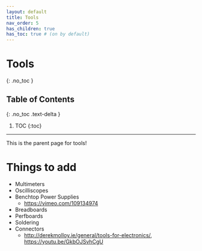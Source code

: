 ```yaml
---
layout: default
title: Tools
nav_order: 5
has_children: true
has_toc: true # (on by default)
---
```

# Tools
{: .no_toc }

## Table of Contents
{: .no_toc .text-delta }

1. TOC
{:toc}
---
This is the parent page for tools!

# Things to add
- Multimeters
- Oscilliscopes
- Benchtop Power Supplies
  - https://vimeo.com/109134974
- Breadboards
- Perfboards
- Soldering
- Connectors
  - http://derekmolloy.ie/general/tools-for-electronics/, https://youtu.be/GkbOJSvhCgU 